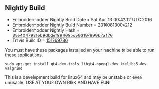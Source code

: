 
Nightly Build
------------------------------

* Embroidermodder Nightly Build Date = Sat Aug 13 00:42:12 UTC 2016
* Embroidermodder Nightly Build Number = 20160813004212
* Embroidermodder Nightly Hash = [35e4047991eb9db2ef89468bc593197999b7a476](https://github.com/Embroidermodder/Embroidermodder/commit/35e4047991eb9db2ef89468bc593197999b7a476)
* Travis Build ID = [151969786](https://travis-ci.org/Embroidermodder/Embroidermodder/builds/151969786)

You must have these packages installed on your machine to be able to run these applications.
```
sudo apt-get install qt4-dev-tools libqt4-opengl-dev kdelibs5-dev valgrind
```

This is a development build for linux64 and may be unstable or even unusable.
USE AT YOUR OWN RISK AND HAVE FUN!

